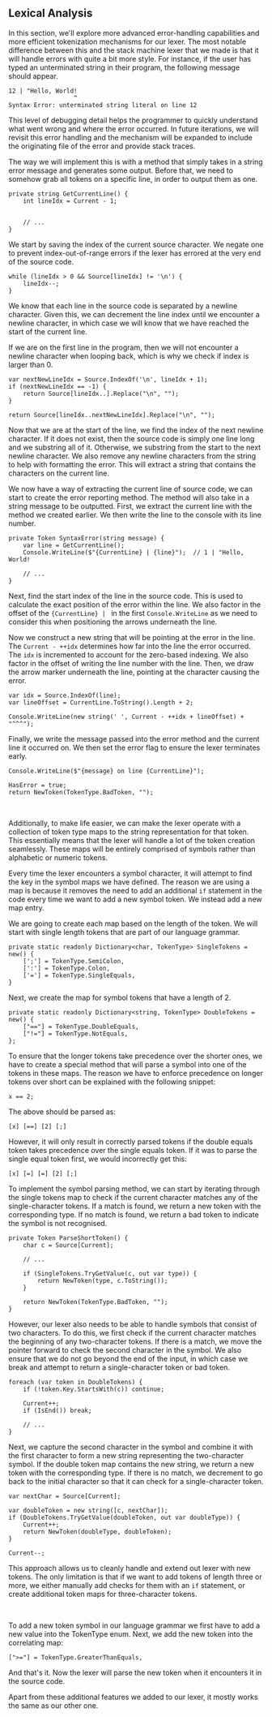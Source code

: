 ## Lexical Analysis

In this section, we'll explore more advanced error-handling capabilities and more efficient tokenization mechanisms for our lexer. The most notable difference between this and the stack machine lexer that we made is that it will handle errors with quite a bit more style. For instance, if the user has typed an unterminated string in their program, the following message should appear.

```
12 | "Hello, World!
                  ^
Syntax Error: unterminated string literal on line 12
```

This level of debugging detail helps the programmer to quickly understand what went wrong and where the error occurred. In future iterations, we will revisit this error handling and the mechanism will be expanded to include the originating file of the error and provide stack traces.

The way we will implement this is with a method that simply takes in a string error message and generates some output. Before that, we need to somehow grab all tokens on a specific line, in order to output them as one.

```
private string GetCurrentLine() {
    int lineIdx = Current - 1;
    

    // ...
}
```

We start by saving the index of the current source character. We negate one to prevent index-out-of-range errors if the lexer has errored at the very end of the source code.

```
while (lineIdx > 0 && Source[lineIdx] != '\n') {
    lineIdx--;
}
```

We know that each line in the source code is separated by a newline character. Given this, we can decrement the line index until we encounter a newline character, in which case we will know that we have reached the start of the current line. 

If we are on the first line in the program, then we will not encounter a newline character when looping back, which is why we check if index is larger than 0.

```
var nextNewLineIdx = Source.IndexOf('\n', lineIdx + 1);
if (nextNewLineIdx == -1) {
    return Source[lineIdx..].Replace("\n", "");
}

return Source[lineIdx..nextNewLineIdx].Replace("\n", "");
```

Now that we are at the start of the line, we find the index of the next newline character. If it does not exist, then the source code is simply one line long and we substring all of it. Otherwise, we substring from the start to the next newline character. We also remove any newline characters from the string to help with formatting the error. This will extract a string that contains the characters on the current line.

We now have a way of extracting the current line of source code, we can start to create the error reporting method. The method will also take in a string message to be outputted. First, we extract the current line with the method we created earlier. We then write the line to the console with its line number.

```
private Token SyntaxError(string message) {
    var line = GetCurrentLine();
    Console.WriteLine($"{CurrentLine} | {line}");  // 1 | "Hello, World!

    // ...
}
```

Next, find the start index of the line in the source code. This is used to calculate the exact position of the error within the line. We also factor in the offset of the `{CurrentLine} | ` in the first `Console.WriteLine` as we need to consider this when positioning the arrows underneath the line.

Now we construct a new string that will be pointing at the error in the line. The `Current - ++idx` determines how far into the line the error occurred. The `idx` is incremented to account for the zero-based indexing. We also factor in the offset of writing the line number with the line. Then, we draw the arrow marker underneath the line, pointing at the character causing the error.

```
var idx = Source.IndexOf(line);
var lineOffset = CurrentLine.ToString().Length + 2;

Console.WriteLine(new string(' ', Current - ++idx + lineOffset) + "^^^");
```

Finally, we write the message passed into the error method and the current line it occurred on. We then set the error flag to ensure the lexer terminates early.

```
Console.WriteLine($"{message} on line {CurrentLine}");

HasError = true;
return NewToken(TokenType.BadToken, "");
```

<br/>

Additionally, to make life easier, we can make the lexer operate with a collection of token type maps to the string representation for that token. This essentially means that the lexer will handle a lot of the token creation seamlessly. These maps will be entirely comprised of symbols rather than alphabetic or numeric tokens. 

Every time the lexer encounters a symbol character, it will attempt to find the key in the symbol maps we have defined. The reason we are using a map is because it removes the need to add an additional `if` statement in the code every time we want to add a new symbol token. We instead add a new map entry.

We are going to create each map based on the length of the token. We will start with single length tokens that are part of our language grammar.

```
private static readonly Dictionary<char, TokenType> SingleTokens = new() {
    [';'] = TokenType.SemiColon,
    [':'] = TokenType.Colon,
    ['='] = TokenType.SingleEquals,
}
```

Next, we create the map for symbol tokens that have a length of 2.

```
private static readonly Dictionary<string, TokenType> DoubleTokens = new() {
    ["=="] = TokenType.DoubleEquals,
    ["!="] = TokenType.NotEquals,
};
```

To ensure that the longer tokens take precedence over the shorter ones, we have to create a special method that will parse a symbol into one of the tokens in these maps. The reason we have to enforce precedence on longer tokens over short can be explained with the following snippet:

```
x == 2;
```

The above should be parsed as:

```
[x] [==] [2] [;]
```

However, it will only result in correctly parsed tokens if the double equals token takes precedence over the single equals token. If it was to parse the single equal token first, we would incorrectly get this:

```
[x] [=] [=] [2] [;]
```

To implement the symbol parsing method, we can start by iterating through the single tokens map to check if the current character matches any of the single-character tokens. If a match is found, we return a new token with the corresponding type. If no match is found, we return a bad token to indicate the symbol is not recognised.

```
private Token ParseShortToken() {
    char c = Source[Current];

    // ...

    if (SingleTokens.TryGetValue(c, out var type)) {
        return NewToken(type, c.ToString());
    }

    return NewToken(TokenType.BadToken, "");
}
```

However, our lexer also needs to be able to handle symbols that consist of two characters. To do this, we first check if the current character matches the beginning of any two-character tokens. If there is a match, we move the pointer forward to check the second character in the symbol. We also ensure that we do not go beyond the end of the input, in which case we break and attempt to return a single-character token or bad token.

```
foreach (var token in DoubleTokens) {
    if (!token.Key.StartsWith(c)) continue;

    Current++;
    if (IsEnd()) break;
    
    // ...
}
```

Next, we capture the second character in the symbol and combine it with the first character to form a new string representing the two-character symbol. If the double token map contains the new string, we return a new token with the corresponding type. If there is no match, we decrement to go back to the initial character so that it can check for a single-character token.

```
var nextChar = Source[Current];

var doubleToken = new string([c, nextChar]);
if (DoubleTokens.TryGetValue(doubleToken, out var doubleType)) {
    Current++;
    return NewToken(doubleType, doubleToken);
}

Current--;
```

This approach allows us to cleanly handle and extend out lexer with new tokens. The only limitation is that if we want to add tokens of length three or more, we either manually add checks for them with an `if` statement, or create additional token maps for three-character tokens.

<br/>

To add a new token symbol in our language grammar we first have to add a new value into the TokenType enum. Next, we add the new token into the correlating map:

```
[">="] = TokenType.GreaterThanEquals,
```

And that's it. Now the lexer will parse the new token when it encounters it in the source code. 

Apart from these additional features we added to our lexer, it mostly works the same as our other one.
